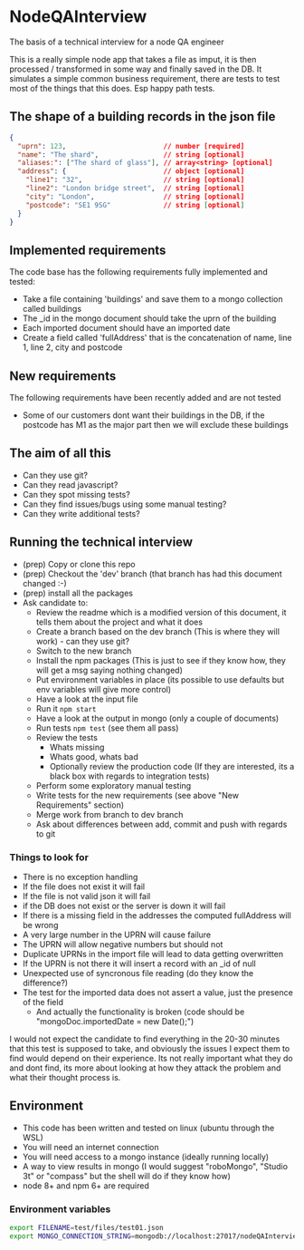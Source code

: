 # NodeQAInterview
The basis of a technical interview for a node QA engineer

This is a really simple node app that takes a file as imput, it is then processed / transformed in some way
and finally saved in the DB. It simulates a simple common business requirement, there are tests to test most of 
the things that this does. Esp happy path tests.

## The shape of a building records in the json file
```json
{
  "uprn": 123,                        // number [required]
  "name": "The shard",                // string [optional]
  "aliases:": ["The shard of glass"], // array<string> [optional]
  "address": {                        // object [optional]
    "line1": "32",                    // string [optional]
    "line2": "London bridge street",  // string [optional]
    "city": "London",                 // string [optional]
    "postcode": "SE1 9SG"             // string [optional]
  }
}
```

## Implemented requirements
The code base has the following requirements fully implemented and tested:
 * Take a file containing 'buildings' and save them to a mongo collection called buildings
 * The _id in the mongo document should take the uprn of the building
 * Each imported document should have an imported date
 * Create a field called 'fullAddress' that is the concatenation of name, line 1, line 2, city and postcode
 
## New requirements
The following requirements have been recently added and are not tested
 * Some of our customers dont want their buildings in the DB, if the postcode has M1 as the major part then we will exclude these buildings
 
## The aim of all this
 * Can they use git?
 * Can they read javascript?
 * Can they spot missing tests?
 * Can they find issues/bugs using some manual testing?
 * Can they write additional tests?
 
## Running the technical interview
 * (prep) Copy or clone this repo
 * (prep) Checkout the 'dev' branch (that branch has had this document changed :-)  
 * (prep) install all the packages
 * Ask candidate to:
   * Review the readme which is a modified version of this document, it tells them about the project and what it does
   * Create a branch based on the dev branch (This is where they will work) - can they use git?
   * Switch to the new branch
   * Install the npm packages (This is just to see if they know how, they will get a msg saying nothing changed)
   * Put environment variables in place (its possible to use defaults but env variables will give more control)
   * Have a look at the input file 
   * Run it ```npm start```
   * Have a look at the output in mongo (only a couple of documents)
   * Run tests ```npm test``` (see them all pass)
   * Review the tests
     * Whats missing
     * Whats good, whats bad
     * Optionally review the production code (If they are interested, its a black box with regards to integration tests)
   * Perform some exploratory manual testing
   * Write tests for the new requirements (see above "New Requirements" section)
   * Merge work from branch to dev branch
   * Ask about differences between add, commit and push with regards to git

### Things to look for
 * There is no exception handling
 * If the file does not exist it will fail
 * If the file is not valid json it will fail
 * if the DB does not exist or the server is down it will fail
 * If there is a missing field in the addresses the computed fullAddress will be wrong
 * A very large number in the UPRN will cause failure
 * The UPRN will allow negative numbers but should not
 * Duplicate UPRNs in the import file will lead to data getting overwritten
 * If the UPRN is not there it will insert a record with an _id of null
 * Unexpected use of syncronous file reading (do they know the difference?)
 * The test for the imported data does not assert a value, just the presence of the field
   * And actually the functionality is broken (code should be "mongoDoc.importedDate = new Date();")

I would not expect the candidate to find everything in the 20-30 minutes that this test is supposed to take, and obviously the issues 
I expect them to find would depend on their experience. Its not really important what they do and dont find, its more about looking
at how they attack the problem and what their thought process is. 

## Environment
 * This code has been written and tested on linux (ubuntu through the WSL)
 * You will need an internet connection
 * You will need access to a mongo instance (ideally running locally)
 * A way to view results in mongo (I would suggest "roboMongo", "Studio 3t" or "compass" but the shell will do if they know how)
 * node 8+ and npm 6+ are required

### Environment variables
```bash
export FILENAME=test/files/test01.json
export MONGO_CONNECTION_STRING=mongodb://localhost:27017/nodeQAInterview
```
